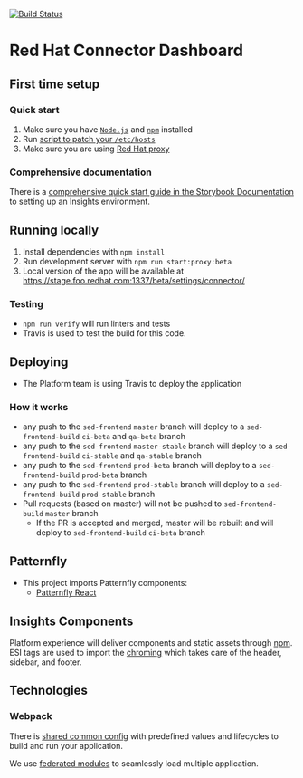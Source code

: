 [![Build Status](https://api.travis-ci.com/RedHatInsights/sed-frontend.svg?branch=master)](https://api.travis-ci.com/RedHatInsights/sed-frontend.svg?branch=master)

# Red Hat Connector Dashboard

## First time setup
### Quick start
1. Make sure you have [`Node.js`](https://nodejs.org/en/) and [`npm`](https://www.npmjs.com/) installed
2. Run [script to patch your `/etc/hosts`](https://github.com/RedHatInsights/insights-proxy/blob/master/scripts/patch-etc-hosts.sh)
3. Make sure you are using [Red Hat proxy](http://hdn.corp.redhat.com/proxy.pac)

### Comprehensive documentation
There is a [comprehensive quick start guide in the Storybook Documentation](https://github.com/RedHatInsights/insights-frontend-storybook/blob/master/src/docs/welcome/quickStart/DOC.md) to setting up an Insights environment.

## Running locally
1. Install dependencies with `npm install`
2. Run development server with `npm run start:proxy:beta`
3. Local version of the app will be available at https://stage.foo.redhat.com:1337/beta/settings/connector/

### Testing

- `npm run verify` will run linters and tests
- Travis is used to test the build for this code.

## Deploying

- The Platform team is using Travis to deploy the application

### How it works

- any push to the `sed-frontend` `master` branch will deploy to a `sed-frontend-build` `ci-beta` and `qa-beta` branch
- any push to the `sed-frontend` `master-stable` branch will deploy to a `sed-frontend-build` `ci-stable` and `qa-stable` branch
- any push to the `sed-frontend` `prod-beta` branch will deploy to a `sed-frontend-build` `prod-beta` branch
- any push to the `sed-frontend` `prod-stable` branch will deploy to a `sed-frontend-build` `prod-stable` branch
- Pull requests (based on master) will not be pushed to `sed-frontend-build` `master` branch
  - If the PR is accepted and merged, master will be rebuilt and will deploy to `sed-frontend-build` `ci-beta` branch

## Patternfly

- This project imports Patternfly components:
  - [Patternfly React](https://github.com/patternfly/patternfly-react)

## Insights Components

Platform experience will deliver components and static assets through [npm](https://www.npmjs.com/package/@redhat-cloud-services/frontend-components). ESI tags are used to import the [chroming](https://github.com/RedHatInsights/insights-chrome) which takes care of the header, sidebar, and footer.

## Technologies

### Webpack

There is [shared common config](https://www.npmjs.com/package/@redhat-cloud-services/frontend-components-config) with predefined values and lifecycles to build and run your application.

We use [federated modules](https://webpack.js.org/concepts/module-federation/) to seamlessly load multiple application.
